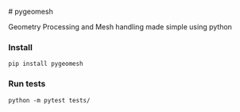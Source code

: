 # pygeomesh

Geometry Processing and Mesh handling made simple using python

### Install

`pip install pygeomesh`

### Run tests

`python -m pytest tests/`